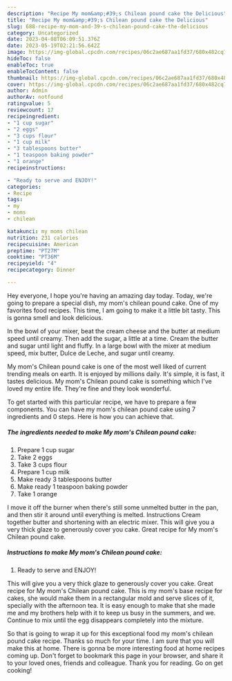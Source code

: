 ```yaml
---
description: "Recipe My mom&amp;#39;s Chilean pound cake the Delicious"
title: "Recipe My mom&amp;#39;s Chilean pound cake the Delicious"
slug: 688-recipe-my-mom-and-39-s-chilean-pound-cake-the-delicious
category: Uncategorized
date: 2023-04-08T06:09:51.376Z
date: 2023-05-19T02:21:56.642Z
image: https://img-global.cpcdn.com/recipes/06c2ae687aa1fd37/680x482cq70/my-moms-chilean-pound-cake-recipe-main-photo.jpg
hideToc: false
enableToc: true
enableTocContent: false
thumbnail: https://img-global.cpcdn.com/recipes/06c2ae687aa1fd37/680x482cq70/my-moms-chilean-pound-cake-recipe-main-photo.jpg
cover: https://img-global.cpcdn.com/recipes/06c2ae687aa1fd37/680x482cq70/my-moms-chilean-pound-cake-recipe-main-photo.jpg
author: Admin
authorAv: notfound
ratingvalue: 5
reviewcount: 17
recipeingredient:
- "1 cup sugar"
- "2 eggs"
- "3 cups flour"
- "1 cup milk"
- "3 tablespoons butter"
- "1 teaspoon baking powder"
- "1 orange"
recipeinstructions:

- "Ready to serve and ENJOY!"
categories:
- Recipe
tags:
- my
- moms
- chilean

katakunci: my moms chilean 
nutrition: 231 calories
recipecuisine: American
preptime: "PT27M"
cooktime: "PT36M"
recipeyield: "4"
recipecategory: Dinner

---
```



Hey everyone, I hope you're having an amazing day today. Today, we're going to prepare a special dish, my mom&#39;s chilean pound cake. One of my favorites food recipes. This time, I am going to make it a little bit tasty. This is gonna smell and look delicious.

In the bowl of your mixer, beat the cream cheese and the butter at medium speed until creamy. Then add the sugar, a little at a time. Cream the butter and sugar until light and fluffy. In a large bowl with the mixer at medium speed, mix butter, Dulce de Leche, and sugar until creamy.

My mom&#39;s Chilean pound cake is one of the most well liked of current trending meals on earth. It is enjoyed by millions daily. It's simple, it is fast, it tastes delicious. My mom&#39;s Chilean pound cake is something which I've loved my entire life. They're fine and they look wonderful.


To get started with this particular recipe, we have to prepare a few components. You can have my mom&#39;s chilean pound cake using 7 ingredients and 0 steps. Here is how you can achieve that.

<!--inarticleads1-->

##### The ingredients needed to make My mom&#39;s Chilean pound cake:

1. Prepare 1 cup sugar
1. Take 2 eggs
1. Take 3 cups flour
1. Prepare 1 cup milk
1. Make ready 3 tablespoons butter
1. Make ready 1 teaspoon baking powder
1. Take 1 orange


I move it off the burner when there&#39;s still some unmelted butter in the pan, and then stir it around until everything is melted. Instructions Cream together butter and shortening with an electric mixer. This will give you a very thick glaze to generously cover you cake. Great recipe for My mom&#39;s Chilean pound cake. 

<!--inarticleads2-->

##### Instructions to make My mom&#39;s Chilean pound cake:


1. Ready to serve and ENJOY!

This will give you a very thick glaze to generously cover you cake. Great recipe for My mom&#39;s Chilean pound cake. This is my mom&#39;s base recipe for cakes, she would make them in a rectangular mold and serve slices of it, specially with the afternoon tea. It is easy enough to make that she made me and my brothers help with it to keep us busy in the summers, and we. Continue to mix until the egg disappears completely into the mixture. 

So that is going to wrap it up for this exceptional food my mom&#39;s chilean pound cake recipe. Thanks so much for your time. I am sure that you will make this at home. There is gonna be more interesting food at home recipes coming up. Don't forget to bookmark this page in your browser, and share it to your loved ones, friends and colleague. Thank you for reading. Go on get cooking!
